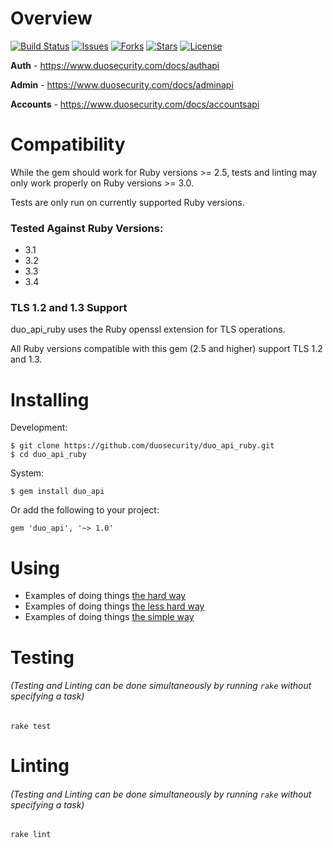 # Overview

[![Build Status](https://travis-ci.org/duosecurity/duo_api_ruby.svg?branch=master)](https://travis-ci.org/duosecurity/duo_api_ruby)
[![Issues](https://img.shields.io/github/issues/duosecurity/duo_api_ruby)](https://github.com/duosecurity/duo_api_ruby/issues)
[![Forks](https://img.shields.io/github/forks/duosecurity/duo_api_ruby)](https://github.com/duosecurity/duo_api_ruby/network/members)
[![Stars](https://img.shields.io/github/stars/duosecurity/duo_api_ruby)](https://github.com/duosecurity/duo_api_ruby/stargazers)
[![License](https://img.shields.io/badge/License-View%20License-orange)](https://github.com/duosecurity/duo_api_ruby/blob/master/LICENSE)

**Auth** - https://www.duosecurity.com/docs/authapi

**Admin** - https://www.duosecurity.com/docs/adminapi

**Accounts** - https://www.duosecurity.com/docs/accountsapi

# Compatibility
While the gem should work for Ruby versions >= 2.5, tests and linting may only work properly on Ruby versions >= 3.0.

Tests are only run on currently supported Ruby versions.

### Tested Against Ruby Versions:
* 3.1
* 3.2
* 3.3
* 3.4

### TLS 1.2 and 1.3 Support

duo_api_ruby uses the Ruby openssl extension for TLS operations.

All Ruby versions compatible with this gem (2.5 and higher) support TLS 1.2 and 1.3.

# Installing

Development:

```
$ git clone https://github.com/duosecurity/duo_api_ruby.git
$ cd duo_api_ruby
```

System:

```
$ gem install duo_api
```

Or add the following to your project:

```
gem 'duo_api', '~> 1.0'
```

# Using
 - Examples of doing things [the hard way](/examples/the_hard_way.md)
 - Examples of doing things [the less hard way](/examples/the_less_hard_way.md)
 - Examples of doing things [the simple way](/examples/the_simple_way.md)

# Testing
###### (Testing and Linting can be done simultaneously by running `rake` without specifying a task)
```
rake test
```

# Linting
###### (Testing and Linting can be done simultaneously by running `rake` without specifying a task)
```
rake lint
```
